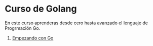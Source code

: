 # Curso de Golang
En este curso aprenderas desde cero hasta avanzado el lenguaje de Progrmación Go.

1. [Empezando con Go](/secciones/empezando-go.md)
